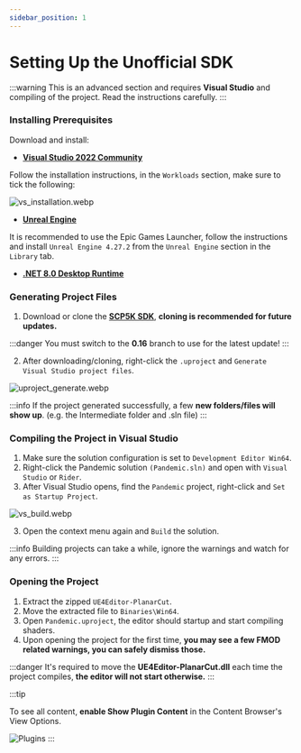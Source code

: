 ```yaml
---
sidebar_position: 1
---
```


# Setting Up the Unofficial SDK

:::warning
This is an advanced section and requires **Visual Studio** and compiling of the project. Read the instructions carefully.
:::

### Installing Prerequisites

Download and install:
* **[Visual Studio 2022 Community](https://visualstudio.microsoft.com/thank-you-downloading-visual-studio/?sku=Community&channel=Release&version=VS2022&source=VSLandingPage&cid=2030&passive=false)**
  
Follow the installation instructions, in the `Workloads` section, make sure to tick the following:

![vs_installation.webp](assets/vs_installation.webp)

* **[Unreal Engine](https://www.unrealengine.com/en-US/download)**

It is recommended to use the Epic Games Launcher, follow the instructions and install `Unreal Engine 4.27.2` from the `Unreal Engine` section in the `Library` tab.

* **[.NET 8.0 Desktop Runtime](https://dotnet.microsoft.com/en-us/download/dotnet/thank-you/runtime-desktop-8.0.8-windows-x64-installer)**

### Generating Project Files

1. Download or clone the **[SCP5K SDK](https://github.com/SCP5K-Modding/SCP5K_SDK)**, **cloning is recommended for future updates.**
  
:::danger
You must switch to the **0.16** branch to use for the latest update!
:::

2. After downloading/cloning, right-click the `.uproject` and `Generate Visual Studio project files`.

![uproject_generate.webp](assets/uproject_generate.webp)

:::info
If the project generated successfully, a few **new folders/files will show up**. (e.g. the Intermediate folder and .sln file)
:::

### Compiling the Project in Visual Studio

1. Make sure the solution configuration is set to `Development Editor Win64`.
2. Right-click the Pandemic solution `(Pandemic.sln)` and open with `Visual Studio` or `Rider`.
3. After Visual Studio opens, find the `Pandemic` project, right-click and `Set as Startup Project`.

![vs_build.webp](assets/vs_build.webp)

3. Open the context menu again and `Build` the solution.

:::info
Building projects can take a while, ignore the warnings and watch for any errors.
:::

### Opening the Project

1. Extract the zipped `UE4Editor-PlanarCut`.
2. Move the extracted file to `Binaries\Win64`.
3. Open `Pandemic.uproject`, the editor should startup and start compiling shaders.
4. Upon opening the project for the first time, **you may see a few FMOD related warnings, you can safely dismiss those.**

:::danger
It's required to move the **UE4Editor-PlanarCut.dll** each time the project compiles, **the editor will not start otherwise.**
:::

:::tip

To see all content, **enable Show Plugin Content** in the Content Browser's View Options.


![Plugins](assets/editor_plugins.png)
:::

